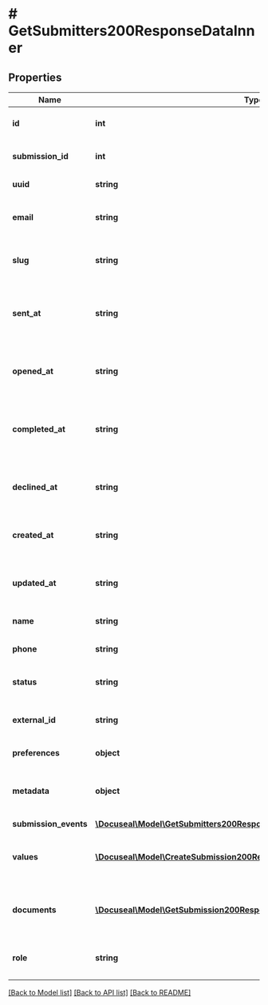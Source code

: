 # # GetSubmitters200ResponseDataInner

## Properties

Name | Type | Description | Notes
------------ | ------------- | ------------- | -------------
**id** | **int** | Submitter unique ID number. | [optional]
**submission_id** | **int** | Submission unique ID number. | [optional]
**uuid** | **string** | Submitter UUID. | [optional]
**email** | **string** | The email address of the submitter. | [optional]
**slug** | **string** | Unique slug of the submitter form. | [optional]
**sent_at** | **string** | The date and time when the signing request was sent to the submitter. | [optional]
**opened_at** | **string** | The date and time when the submitter opened the signing form. | [optional]
**completed_at** | **string** | The date and time when the submitter completed the signing form. | [optional]
**declined_at** | **string** | The date and time when the submitter declined the signing form. | [optional]
**created_at** | **string** | The date and time when the submitter was created. | [optional]
**updated_at** | **string** | The date and time when the submitter was last updated. | [optional]
**name** | **string** | Submitter name. | [optional]
**phone** | **string** | Submitter phone number. | [optional]
**status** | **string** | Submitter&#39;s submission status. | [optional]
**external_id** | **string** | The unique applications-specific identifier | [optional]
**preferences** | **object** | Submitter preferences. | [optional]
**metadata** | **object** | Metadata object with additional submitter information. | [optional]
**submission_events** | [**\Docuseal\Model\GetSubmitters200ResponseDataInnerSubmissionEventsInner[]**](GetSubmitters200ResponseDataInnerSubmissionEventsInner.md) |  | [optional]
**values** | [**\Docuseal\Model\CreateSubmission200ResponseInnerValuesInner[]**](CreateSubmission200ResponseInnerValuesInner.md) | An array of pre-filled values for the submission. | [optional]
**documents** | [**\Docuseal\Model\GetSubmission200ResponseSubmittersInnerDocumentsInner[]**](GetSubmission200ResponseSubmittersInnerDocumentsInner.md) | An array of documents that the submitter has to sign. | [optional]
**role** | **string** | The role of the submitter in the signing process. | [optional]

[[Back to Model list]](../../README.md#models) [[Back to API list]](../../README.md#endpoints) [[Back to README]](../../README.md)
